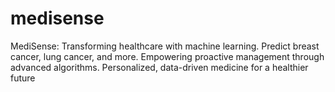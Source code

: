 # medisense
MediSense: Transforming healthcare with machine learning. Predict breast cancer, lung cancer, and more. Empowering proactive management through advanced algorithms. Personalized, data-driven medicine for a healthier future
